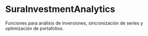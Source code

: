 # SuraInvestmentAnalytics
Funciones para análisis de inversiones, sincronización de series y optimización de portafolios.
